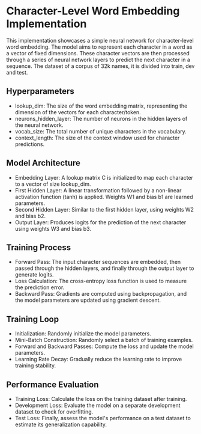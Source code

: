 # Character-Level Word Embedding Implementation
This implementation showcases a simple neural network for character-level word embedding. The model aims to represent each character in a word as a vector of fixed dimensions. These character vectors are then processed through a series of neural network layers to predict the next character in a sequence.
The dataset of a corpus of 32k names, it is divided into train, dev and test.

## Hyperparameters
- lookup_dim: The size of the word embedding matrix, representing the dimension of the vectors for each character/token.
- neurons_hidden_layer: The number of neurons in the hidden layers of the neural network.
- vocab_size: The total number of unique characters in the vocabulary.
- context_length: The size of the context window used for character predictions.

## Model Architecture
- Embedding Layer: A lookup matrix C is initialized to map each character to a vector of size lookup_dim.
- First Hidden Layer: A linear transformation followed by a non-linear activation function (tanh) is applied. Weights W1 and bias b1 are learned parameters.
- Second Hidden Layer: Similar to the first hidden layer, using weights W2 and bias b2.
- Output Layer: Produces logits for the prediction of the next character using weights W3 and bias b3.

## Training Process
- Forward Pass: The input character sequences are embedded, then passed through the hidden layers, and finally through the output layer to generate logits.
- Loss Calculation: The cross-entropy loss function is used to measure the prediction error.
- Backward Pass: Gradients are computed using backpropagation, and the model parameters are updated using gradient descent.

## Training Loop
- Initialization: Randomly initialize the model parameters.
- Mini-Batch Construction: Randomly select a batch of training examples.
- Forward and Backward Passes: Compute the loss and update the model parameters.
- Learning Rate Decay: Gradually reduce the learning rate to improve training stability.


## Performance Evaluation
- Training Loss: Calculate the loss on the training dataset after training.
- Development Loss: Evaluate the model on a separate development dataset to check for overfitting.
- Test Loss: Finally, assess the model's performance on a test dataset to estimate its generalization capability.
